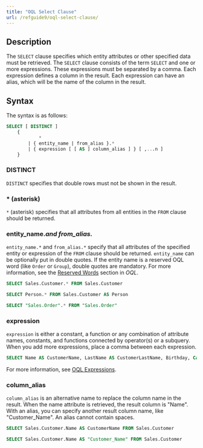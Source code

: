 ```yaml
---
title: "OQL Select Clause"
url: /refguide9/oql-select-clause/
---
```


## Description

The `SELECT` clause specifies which entity attributes or other specified data must be retrieved. The `SELECT` clause consists of the term `SELECT` and one or more expressions. These expressions must be separated by a comma. Each expression defines a column in the result. Each expression can have an alias, which will be the name of the column in the result.

## Syntax

The syntax is as follows:

```sql
SELECT [ DISTINCT ]
	{
			*
		| { entity_name | from_alias }.*
		| { expression [ [ AS ] column_alias ] } [ ,...n ]
	}
```

### DISTINCT

`DISTINCT` specifies that double rows must not be shown in the result.

### * (asterisk)

`*` (asterisk) specifies that all attributes from all entities in the `FROM` clause should be returned.

### entity_name.*and from_alias.*

`entity_name.*` and `from_alias.*` specify that all attributes of the specified entity or expression of the `FROM` clause should be returned. `entity_name` can be optionally put in double quotes. If the entity name is a reserved OQL word (like `Order` or `Group`), double quotes are mandatory. For more information, see the [Reserved Words](/refguide9/oql/#reserved-oql-words) section in *OQL*.

```sql
SELECT Sales.Customer.* FROM Sales.Customer
```

```sql
SELECT Person.* FROM Sales.Customer AS Person
```

```sql
SELECT "Sales.Order".* FROM "Sales.Order"
```

### expression

`expression` is either a constant, a function or any combination of attribute names, constants, and functions connected by operator(s) or a subquery. When you add more expressions, place a comma between each expression.

```sql
SELECT Name AS CustomerName, LastName AS CustomerLastName, Birthday, Category FROM Sales.Customer
```

For more information, see [OQL Expressions](/refguide9/oql-expressions/).

### column_alias

`column_alias` is an alternative name to replace the column name in the result. When the name attribute is retrieved, the result column is "Name". With an alias, you can specify another result column name, like "Customer_Name". An alias cannot contain spaces.

```sql
SELECT Sales.Customer.Name AS CustomerName FROM Sales.Customer
```

```sql
SELECT Sales.Customer.Name AS "Customer_Name" FROM Sales.Customer
```
